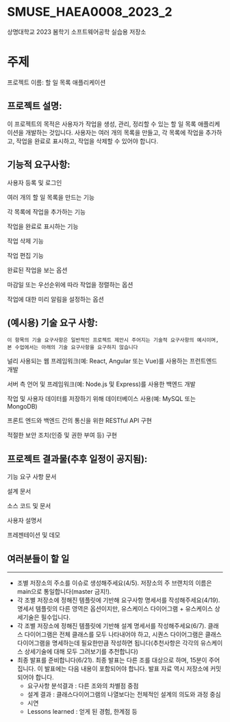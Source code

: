# SMUSE_HAEA0008_2023_2

상명대학교 2023 봄학기 소프트웨어공학 실습용 저장소

# 주제

프로젝트 이름: 할 일 목록 애플리케이션

## 프로젝트 설명:

이 프로젝트의 목적은 사용자가 작업을 생성, 관리, 정리할 수 있는 할 일 목록 애플리케이션을 개발하는 것입니다. 사용자는 여러 개의 목록을 만들고, 각 목록에 작업을 추가하고, 작업을 완료로 표시하고, 작업을 삭제할 수 있어야 합니다.

## 기능적 요구사항:

사용자 등록 및 로그인

여러 개의 할 일 목록을 만드는 기능

각 목록에 작업을 추가하는 기능

작업을 완료로 표시하는 기능

작업 삭제 기능

작업 편집 기능

완료된 작업을 보는 옵션

마감일 또는 우선순위에 따라 작업을 정렬하는 옵션

작업에 대한 미리 알림을 설정하는 옵션

## **(예시용)** 기술 요구 사항:

`이 항목의 기술 요구사항은 일반적인 프로젝트 제안시 주어지는 기술적 요구사항의 예시이며, 본 수업에서는 아래의 기술 요구사항을 요구하지 않습니다`

널리 사용되는 웹 프레임워크(예: React, Angular 또는 Vue)를 사용하는 프런트엔드 개발

서버 측 언어 및 프레임워크(예: Node.js 및 Express)를 사용한 백엔드 개발

작업 및 사용자 데이터를 저장하기 위해 데이터베이스 사용(예: MySQL 또는 MongoDB)

프론트 엔드와 백엔드 간의 통신을 위한 RESTful API 구현

적절한 보안 조치(인증 및 권한 부여 등) 구현

## 프로젝트 결과물(추후 일정이 공지됨):

기능 요구 사항 문서

설계 문서

소스 코드 및 문서

사용자 설명서

프레젠테이션 및 데모

## 여러분들이 할 일

---

- 조별 저장소의 주소를 이슈로 생성해주세요(4/5). 저장소의 주 브랜치의 이름은 main으로 통일합니다(master 금지!).
- 각 조별 저장소에 정해진 템플릿에 기반해 요구사항 명세서를 작성해주세요(4/19). 명세서 템플릿의 다른 영역은 옵션이지만, 유스케이스 다이어그램 + 유스케이스 상세기술은 필수입니다.
- 각 조별 저장소에 정해진 템플릿에 기반해 설계 명세서를 작성해주세요(6/7). 클래스 다이어그램은 전체 클래스를 모두 나타내어야 하고, 시퀀스 다이어그램은 클래스 다이어그램을 명세하는데 필요한만큼 작성하면 됩니다(추천사항은 각각의 유스케이스 상세기술에 대해 모두 그려보기를 추천합니다)
- 최종 발표를 준비합니다(6/21). 최종 발표는 다른 조를 대상으로 하며, 15분이 주어집니다. 이 발표에는 다음 내용이 포함되어야 합니다. 발표 자료 역시 저장소에 커밋되어야 합니다.
  - 요구사항 분석결과 : 다른 조와의 차별점 중점
  - 설계 결과 : 클래스다이어그램의 나열보다는 전체적인 설계의 의도와 과정 중심
  - 시연
  - Lessons learned : 얻게 된 경험, 한계점 등
